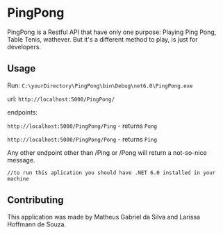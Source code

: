 # PingPong

PingPong is a Restful API that have only one purpose: Playing Ping Pong, Table Tenis, wathever. But it's a different method to play, is just for developers.

## Usage

Run:  `C:\yourDirectory\PingPong\bin\Debug\net6.0\PingPong.exe`

url: `http://localhost:5000/PingPong/`

endpoints: 

`http://localhost:5000/PingPong/Ping` - returns `Pong`

`http://localhost:5000/PingPong/Pong` - returns `Ping`

Any other endpoint other than /Ping or /Pong will return a not-so-nice message.

```
//to run this aplication you should have .NET 6.0 installed in your machine
```

## Contributing

This application was made by Matheus Gabriel da Silva and Larissa Hoffmann de Souza.

